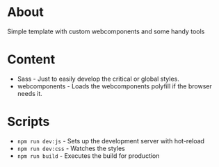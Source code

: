 
# About

Simple template with custom webcomponents and some handy tools

# Content

* Sass - Just to easily develop the critical or global styles.
* webcomponents - Loads the webcomponents polyfill if the browser needs it.

# Scripts

* `npm run dev:js` - Sets up the development server with hot-reload
* `npm run dev:css` - Watches the styles
* `npm run build` - Executes the build for production

